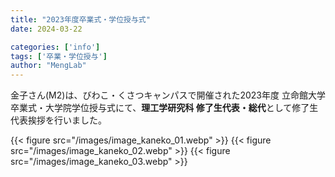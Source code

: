 ```yaml
---
title: "2023年度卒業式・学位授与式"
date: 2024-03-22

categories: ['info']
tags: ['卒業・学位授与']
author: "MengLab"
---
```

金子さん(M2)は、びわこ・くさつキャンパスで開催された2023年度 立命館大学卒業式・大学院学位授与式にて、**理工学研究科 修了生代表・総代**として修了生代表挨拶を行いました。

{{< figure src="/images/image_kaneko_01.webp" >}}
{{< figure src="/images/image_kaneko_02.webp" >}}
{{< figure src="/images/image_kaneko_03.webp" >}}
